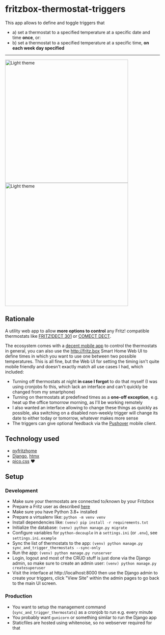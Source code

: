 # fritzbox-thermostat-triggers

This app allows to define and toggle triggers that
- a) set a thermostat to a specified temperature at a specific date and time **once**, or:
- b) set a thermostat to a specified temperature at a specific time, **on each week day specified**

---

<div>
  <img src="https://i.imgur.com/pltsrhx.png" width="400" title="Light theme" style="margin-right: 24px">
  <img src="https://i.imgur.com/jhln2Rq.png" width="400" title="Light theme">
</div>

## Rationale

A utility web app to allow **more options to control** any Fritz! compatible thermostats
like [FRITZ!DECT 301](https://avm.de/produkte/smart-home/fritzdect-301/) or [COMECT DECT](https://eurotronic.org/produkte/dect-ule-heizkoerperthermostat/comet-dect/).

The ecosystem comes with a [decent mobile app](https://play.google.com/store/apps/details?id=de.avm.android.smarthome&hl=de&gl=US) to control the thermostats in general, you can also use the http://fritz.box Smart Home Web UI to define times in which you want to use one between two possible temperatures. This is all fine, but the Web UI for setting the timing isn't quite mobile friendly and doesn't exactly match all use cases I had, which included:

- Turning off thermostats at night **in case I forgot** to do that myself (I was using cronjobs fo this, which lack an interface and can't quickly be changed from my smartphone)
- Turning on thermostats at predefined times as a **one-off exception**, e.g. heat up the office tomorrow morning, as I'll be working remotely
- I also wanted an interface allowing to change these things as quickly as possible, aka switching on a disabled non-weekly trigger will change its date to either today or tomorrow, whatever makes more sense
- The triggers can give optional feedback via the [Pushover](https://pushover.net/) mobile client.

## Technology used

- [pyfritzhome](https://github.com/hthiery/python-fritzhome)
- [Django](https://www.djangoproject.com/), [htmx](https://htmx.org/)
- [pico.css](https://picocss.com/) :heart:

## Setup

### Development

- Make sure your thermostats are connected to/known by your Fritzbox
- Prepare a Fritz user as described [here](https://github.com/hthiery/python-fritzhome#fritzbox-user)
- Make sure you have Python 3.8+ installed
- Prepare a virtualenv like: `python -m venv venv`
- Install dependencies like: `(venv) pip install -r requirements.txt`
- Initialize the database: `(venv) python manage.py migrate`
- Configure variables for `python-decouple` in a `settings.ini` (or `.env`), see `settings.ini.example`
- Sync the list of thermostats to the app: `(venv) python manage.py sync_and_trigger_thermostats --sync-only`
- Run the app: `(venv) python manage.py runserver`
- Login, logout and most of the CRUD stuff is just done via the Django admin, so make sure to create an admin user: `(venv) python manage.py createsuperuser`
- Visit the interface at http://localhost:8000 then use the Django admin to create your triggers, click "View Site" within the admin pages to go back to the main UI screen.

### Production

- You want to setup the management command (`sync_and_trigger_thermostats`)  as a cronjob to run e.g. every minute
- You probably want `gunicorn` or something similar to run the Django app
- Staticfiles are hosted using whitenoise, so no webserver required for that

